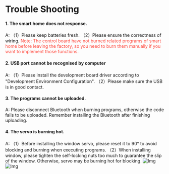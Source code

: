# Trouble Shooting

#### 1. The smart home does not response.                                               
A: 
（1）Please keep batteries fresh.
（2）Please ensure the correctness of wiring. 
<span style="color: rgb(255, 76, 65);">Note: The control board have not burned related programs of smart home before leaving the factory, so you need to burn them manually if you want to implement those functions.</span>


#### 2. USB port cannot be recognised by computer                                     
A: 
（1）Please install the development board driver according to "Development Environment Configuration".
（2）Please make sure the USB is in good contact. 

#### 3. The programs cannot be uploaded.                                                 
A: 
Please disconnect Bluetooth when burning programs, otherwise the code fails to be uploaded. Remember installing the Bluetooth after finishing uploading. 

#### 4. The servo is burning hot.                                                     
A: 
（1）Before installing the window servo, please reset it to 90° to avoid blocking and burning when executing programs.
（2）When installing window, please tighten the self-locking nuts too much to guarantee the slip of the window. Otherwise, servo may be burning hot for blocking. 
![Img](/media/img-20230322135411.png)
![Img](/media/img-20230322135416.png)




